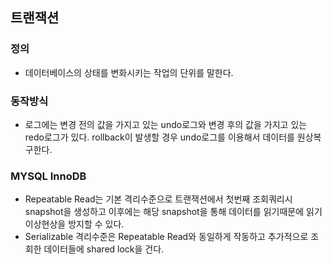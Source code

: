 ## 트랜잭션
### 정의
* 데이터베이스의 상태를 변화시키는 작업의 단위를 말한다.
### 동작방식
* 로그에는 변경 전의 값을 가지고 있는 undo로그와 변경 후의 값을 가지고 있는 
redo로그가 있다. rollback이 발생할 경우 undo로그를 이용해서 데이터를 원상복구한다.
### MYSQL InnoDB
* Repeatable Read는 기본 격리수준으로 트랜잭션에서 첫번째 조회쿼리시 
snapshot을 생성하고 이후에는 해당 snapshot을 통해 데이터를 읽기때문에 
읽기이상현상을 방지할 수 있다.
* Serializable 격리수준은 Repeatable Read와 동일하게 작동하고 추가적으로 
조회한 데이터들에 shared lock을 건다.